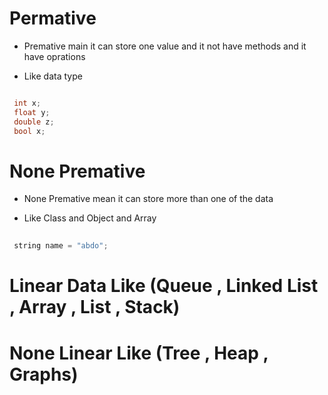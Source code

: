 # Permative 

 - Premative main it can store one value and it not have methods and it have oprations 

 - Like data type

 ```c++

  int x;
  float y;
  double z;
  bool x;

 ````

 # None Premative 

 - None Premative mean it can store more than one of the data
 
 - Like Class and Object and Array

 ```c++
  
  string name = "abdo";
 
 ``` 

# Linear Data Like (Queue , Linked List , Array , List , Stack)

# None Linear Like (Tree , Heap , Graphs)


